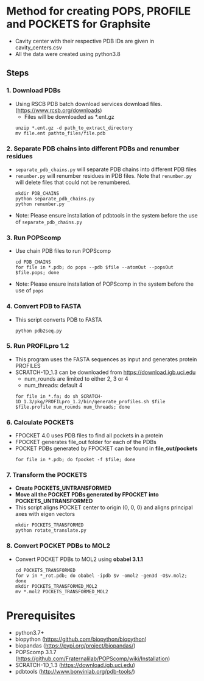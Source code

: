 # Method for creating POPS, PROFILE and POCKETS for Graphsite

* Cavity center with their respective PDB IDs are given in cavity_centers.csv
* All the data were created using python3.8

## **Steps**

### 1. Download PDBs
* Using RSCB PDB batch download services download files. (https://www.rcsb.org/downloads)
  * Files will be downloaded as *.ent.gz  
  ```
  unzip *.ent.gz -d path_to_extract_directory
  mv file.ent pathto_files/file.pdb
  ```

### 2. Separate PDB chains into different PDBs and renumber residues
* ```separate_pdb_chains.py``` will separate PDB chains into different PDB files
* ```renumber.py``` will renumber residues in PDB files. Note that ```renumber.py``` will delete files that could not be renumbered.   
  ```
  mkdir PDB_CHAINS
  python separate_pdb_chains.py
  python renumber.py
  ```
* Note: Please ensure installation of pdbtools in the system before the use of ```separate_pdb_chains.py```

### 3. Run POPScomp
* Use chain PDB files to run POPScomp 
  ```
  cd PDB_CHAINS
  for file in *.pdb; do pops --pdb $file --atomOut --popsOut $file.pops; done
  ```
* Note: Please ensure installation of POPScomp in the system before the use of ```pops```

### 4. Convert PDB to FASTA
* This script converts PDB to FASTA
  ```
  python pdb2seq.py
  ```

### 5. Run PROFILpro 1.2
* This program uses the FASTA sequences as input and generates protein PROFILES
* SCRATCH-1D_1.3 can be downloaded from https://download.igb.uci.edu
  * num_rounds are limited to either 2, 3 or 4
  * num_threads: default 4
  ```
  for file in *.fa; do sh SCRATCH-1D_1.3/pkg/PROFILpro_1.2/bin/generate_profiles.sh $file $file.profile num_rounds num_threads; done
  ```

### 6. Calculate POCKETS
* FPOCKET 4.0 uses PDB files to find all pockets in a protein
* FPOCKET generates file_out folder for each of the PDBs
* POCKET PDBs generated by FPOCKET can be found in **file_out/pockets**
  ```
  for file in *.pdb; do fpocket -f $file; done
  ```

### 7. Transform the POCKETS
* **Create POCKETS_UNTRANSFORMED**
* **Move all the POCKET PDBs generated by FPOCKET into POCKETS_UNTRANSFORMED**
* This script aligns POCKET center to origin (0, 0, 0) and aligns principal axes with eigen vectors
  ```
  mkdir POCKETS_TRANSFORMED
  python rotate_translate.py
  ```

### 8. Convert POCKET PDBs to MOL2
* Convert POCKET PDBs to MOL2 using **obabel 3.1.1**
  ```
  cd POCKETS_TRANSFORMED
  for v in *_rot.pdb; do obabel -ipdb $v -omol2 -gen3d -O$v.mol2; done
  mkdir POCKETS_TRANSFORMED_MOL2
  mv *.mol2 POCKETS_TRANSFORMED_MOL2
  ```
 
 # Prerequisites
 - python3.7+
 - biopython (https://github.com/biopython/biopython)
 - biopandas (https://pypi.org/project/biopandas/)
 - POPScomp 3.1.7 (https://github.com/Fraternalilab/POPScomp/wiki/Installation)
 - SCRATCH-1D_1.3 (https://download.igb.uci.edu)
 - pdbtools (http://www.bonvinlab.org/pdb-tools/)
